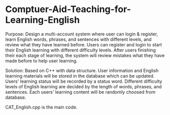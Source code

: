 # Comptuer-Aid-Teaching-for-Learning-English

Purpose:
Design a multi-account system where user can login & register, learn English words, phrases, and sentences with different levels, and review what they have learned before. Users can register and login to start their English learning with different difficulty levels. After users finishing their each stage of learning, the system will review mistakes what they have made before to help user learning.

Solution:
Based on C++ with data structure. User information and English learning materials will be stored in the database which can be updated. Users' learning status will be recorded by a status word. Different difficulty levels of English learning are decided by the length of words, phrases, and sentences. Each users' learning content will be randomly choosed from database.

CAT_English.cpp is the main code.
